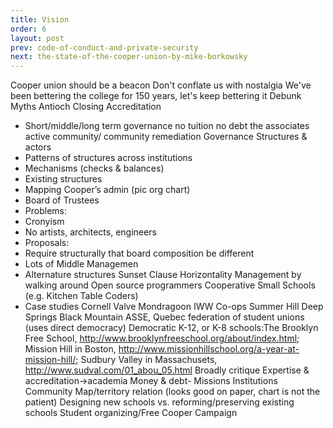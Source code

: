 ```yaml
---
title: Vision
order: 6
layout: post
prev: code-of-conduct-and-private-security
next: the-state-of-the-cooper-union-by-mike-borkowsky
---
```

Cooper union should be a beacon
Don't conflate us with nostalgia
We've been bettering the college for 150 years, let's keep bettering it
Debunk Myths
Antioch
Closing
Accreditation
- Short/middle/long term
governance
no tuition
no debt
the associates
active community/ community remediation
Governance Structures & actors
- Patterns of structures across institutions
- Mechanisms (checks & balances)
- Existing structures
- Mapping Cooper’s admin (pic org chart)
- Board of Trustees
- Problems:
- Cronyism
- No artists, architects, engineers
- Proposals:
- Require structurally that board composition be different
- Lots of Middle Managemen
- Alternature structures
Sunset Clause
Horizontality
Management by walking around
Open source programmers
Cooperative
Small Schools (e.g. Kitchen Table Coders)
- Case studies
Cornell
Valve
Mondragoon
IWW Co-ops
Summer Hill
Deep Springs
Black Mountain
ASSE, Quebec federation of student unions (uses direct democracy)
Democratic K-12, or K-8 schools:The Brooklyn Free School, http://www.brooklynfreeschool.org/about/index.html; Mission Hill in Boston, http://www.missionhillschool.org/a-year-at-mission-hill/; Sudbury Valley in Massachusets, http://www.sudval.com/01_abou_05.html
Broadly critique Expertise & accreditation->academia
Money & debt-
Missions
Institutions
Community
Map/territory relation (looks good on paper, chart is not the patient)
Designing new schools vs. reforming/preserving existing schools
Student organizing/Free Cooper Campaign
